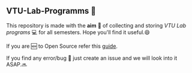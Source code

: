 ## VTU-Lab-Programms :school_satchel:

This repository is made with the **aim** :dart: of collecting and storing *VTU Lab programs* :computer: for all semesters. Hope you'll find it useful.:smile:

If you are :new: to Open Source refer this [guide](https://github.com/HeroicHitesh/Introduction-To-Open-Source).

If you find any error/bug :bug: just create an issue and we will look into it ASAP.:soon:
